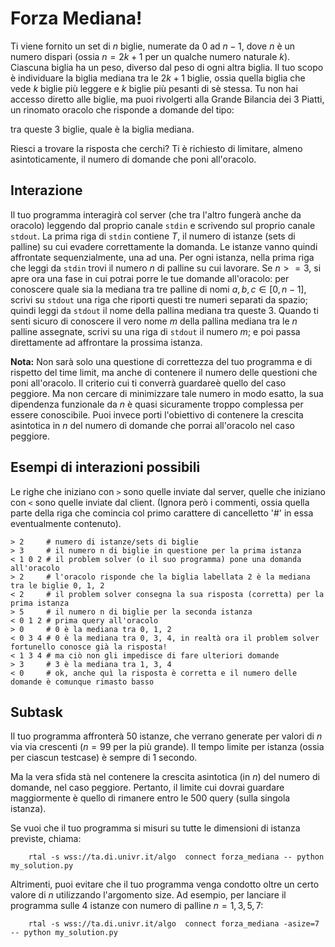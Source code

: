 # Forza Mediana!

Ti viene fornito un set di $n$ biglie, numerate da $0$ ad $n-1$, dove $n$ è un numero dispari (ossia $n = 2k+1$ per un qualche numero naturale $k$). Ciascuna biglia ha un peso, diverso dal peso di ogni altra biglia. Il tuo scopo è individuare la biglia mediana tra le $2k+1$ biglie, ossia quella biglia che vede $k$ biglie più leggere e $k$ biglie più pesanti di sè stessa.
Tu non hai accesso diretto alle biglie, ma puoi rivolgerti alla Grande Bilancia dei 3 Piatti, un rinomato oracolo che risponde a domande del tipo:

   tra queste $3$ biglie, quale è la biglia mediana. 

Riesci a trovare la risposta che cerchi? Ti è richiesto di limitare, almeno asintoticamente, il numero di domande che poni all'oracolo.


## Interazione

Il tuo programma interagirà col server (che tra l'altro fungerà anche da oracolo) leggendo dal proprio canale `stdin` e scrivendo sul proprio canale `stdout`.
La prima riga di `stdin` contiene $T$, il numero di istanze (sets di palline) su cui evadere correttamente la domanda.
Le istanze vanno quindi affrontate sequenzialmente, una ad una.
Per ogni istanza, nella prima riga che leggi da `stdin` trovi il numero $n$ di palline su cui lavorare.
Se $n >= 3$, si apre ora una fase in cui potrai porre le tue domande all'oracolo:
per conoscere quale sia la mediana tra tre palline di nomi $a, b, c \in [0, n-1]$, scrivi su `stdout` una riga che riporti questi tre numeri separati da spazio; quindi leggi da `stdout` il nome della pallina mediana tra queste $3$.
Quando ti senti sicuro di conoscere il vero nome $m$ della pallina mediana tra le $n$ palline assegnate, scrivi su una riga di `stdout` il numero $m$; e poi passa direttamente ad affrontare la prossima istanza.


**Nota:** Non sarà solo una questione di correttezza del tuo programma e di rispetto del time limit, ma anche di contenere il numero delle questioni che poni all'oracolo. Il criterio cui ti converrà guardareè quello del caso peggiore. Ma non cercare di minimizzare tale numero in modo esatto, la sua dipendenza funzionale da $n$ è quasi sicuramente troppo complessa per essere conoscibile. Puoi invece porti l'obiettivo di contenere la crescita asintotica in $n$ del numero di domande che porrai all'oracolo nel caso peggiore.


## Esempi di interazioni possibili

Le righe che iniziano con `>` sono quelle inviate dal server, quelle che iniziano con `<` sono quelle inviate dal client. (Ignora però i commenti, ossia quella parte della riga che comincia col primo carattere di cancelletto '#' in essa eventualmente contenuto). 

```
> 2     # numero di istanze/sets di biglie
> 3     # il numero n di biglie in questione per la prima istanza
< 1 0 2 # il problem solver (o il suo programma) pone una domanda all'oracolo
> 2     # l'oracolo risponde che la biglia labellata 2 è la mediana tra le biglie 0, 1, 2
< 2     # il problem solver consegna la sua risposta (corretta) per la prima istanza
> 5     # il numero n di biglie per la seconda istanza
< 0 1 2 # prima query all'oracolo
> 0     # 0 è la mediana tra 0, 1, 2
< 0 3 4 # 0 è la mediana tra 0, 3, 4, in realtà ora il problem solver fortunello conosce già la risposta!
< 1 3 4 # ma ciò non gli impedisce di fare ulteriori domande
> 3     # 3 è la mediana tra 1, 3, 4
< 0     # ok, anche quì la risposta è corretta e il numero delle domande è comunque rimasto basso
```

## Subtask

Il tuo programma affronterà $50$ istanze, che verrano generate per valori di $n$ via via crescenti ($n = 99$ per la più grande).
Il tempo limite per istanza (ossia per ciascun testcase) è sempre di $1$ secondo.

Ma la vera sfida stà nel contenere la crescita asintotica (in $n$) del numero di domande, nel caso peggiore. Pertanto, il limite cui dovrai guardare maggiormente è quello di rimanere entro le $500$ query (sulla singola istanza).  

Se vuoi che il tuo programma si misuri su tutte le dimensioni di istanza previste, chiama:

```
    rtal -s wss://ta.di.univr.it/algo  connect forza_mediana -- python my_solution.py
```

Altrimenti, puoi evitare che il tuo programma venga condotto oltre un certo valore di $n$ utilizzando l'argomento size. Ad esempio, per lanciare il programma sulle $4$ istanze con numero di palline $n=1,3,5,7$:

```
    rtal -s wss://ta.di.univr.it/algo  connect forza_mediana -asize=7 -- python my_solution.py
```
